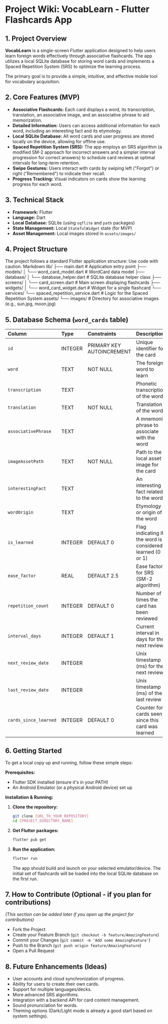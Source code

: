 # Project Wiki: VocabLearn - Flutter Flashcards App

## 1. Project Overview

**VocabLearn** is a single-screen Flutter application designed to help users learn foreign words effectively through associative flashcards. The app utilizes a local SQLite database for storing word cards and implements a Spaced Repetition System (SRS) to optimize the learning process.

The primary goal is to provide a simple, intuitive, and effective mobile tool for vocabulary acquisition.

## 2. Core Features (MVP)

*   **Associative Flashcards:** Each card displays a word, its transcription, translation, an associative image, and an associative phrase to aid memorization.
*   **Detailed Information:** Users can access additional information for each word, including an interesting fact and its etymology.
*   **Local SQLite Database:** All word cards and user progress are stored locally on the device, allowing for offline use.
*   **Spaced Repetition System (SRS):** The app employs an SRS algorithm (a modified SM-2 approach for incorrect answers and a simpler interval progression for correct answers) to schedule card reviews at optimal intervals for long-term retention.
*   **Swipe Gestures:** Users interact with cards by swiping left ("Forgot") or right ("Remembered") to indicate their recall.
*   **Progress Tracking:** Visual indicators on cards show the learning progress for each word.

## 3. Technical Stack

*   **Framework:** Flutter
*   **Language:** Dart
*   **Local Database:** SQLite (using `sqflite` and `path` packages)
*   **State Management:** Local `StatefulWidget` state (for MVP)
*   **Asset Management:** Local images stored in `assets/images/`

## 4. Project Structure

The project follows a standard Flutter application structure:
Use code with caution.
Markdown
lib/
├── main.dart # Application entry point
├── models/
│ └── word_card_model.dart # WordCard data model
├── database/
│ └── database_helper.dart # SQLite database helper class
├── screens/
│ └── card_screen.dart # Main screen displaying flashcards
├── widgets/
│ └── word_card_widget.dart # Widget for a single flashcard
└── services/
└── spaced_repetition_service.dart # Logic for the Spaced Repetition System
assets/
└── images/ # Directory for associative images (e.g., sun.jpg, moon.jpg)

## 5. Database Schema (`word_cards` table)

| Column              | Type    | Constraints                      | Description                                      |
| :------------------ | :------ | :------------------------------- | :----------------------------------------------- |
| `id`                | INTEGER | PRIMARY KEY AUTOINCREMENT        | Unique identifier for the card                   |
| `word`              | TEXT    | NOT NULL                         | The foreign word to learn                        |
| `transcription`     | TEXT    |                                  | Phonetic transcription of the word             |
| `translation`       | TEXT    | NOT NULL                         | Translation of the word                          |
| `associativePhrase` | TEXT    |                                  | A mnemonic phrase to associate with the word     |
| `imageAssetPath`    | TEXT    | NOT NULL                         | Path to the local asset image for the card       |
| `interestingFact`   | TEXT    |                                  | An interesting fact related to the word          |
| `wordOrigin`        | TEXT    |                                  | Etymology or origin of the word                  |
| `is_learned`        | INTEGER | DEFAULT 0                        | Flag indicating if the word is considered learned (0 or 1) |
| `ease_factor`       | REAL    | DEFAULT 2.5                      | Ease factor for SRS (SM-2 algorithm)             |
| `repetition_count`  | INTEGER | DEFAULT 0                        | Number of times the card has been reviewed       |
| `interval_days`     | INTEGER | DEFAULT 1                        | Current interval in days for the next review     |
| `next_review_date`  | INTEGER |                                  | Unix timestamp (ms) for the next review          |
| `last_review_date`  | INTEGER |                                  | Unix timestamp (ms) of the last review           |
| `cards_since_learned` | INTEGER | DEFAULT 0                      | Counter for cards seen since this card was learned |

## 6. Getting Started

To get a local copy up and running, follow these simple steps:

**Prerequisites:**

*   Flutter SDK installed (ensure it's in your PATH)
*   An Android Emulator (or a physical Android device) set up

**Installation & Running:**

1.  **Clone the repository:**
    ```bash
    git clone [URL_TO_YOUR_REPOSITORY]
    cd [PROJECT_DIRECTORY_NAME]
    ```
2.  **Get Flutter packages:**
    ```bash
    flutter pub get
    ```
3.  **Run the application:**
    ```bash
    flutter run
    ```
    The app should build and launch on your selected emulator/device. The initial set of flashcards will be loaded into the local SQLite database on the first run.

## 7. How to Contribute (Optional - if you plan for contributions)

*(This section can be added later if you open up the project for contributions)*
*   Fork the Project
*   Create your Feature Branch (`git checkout -b feature/AmazingFeature`)
*   Commit your Changes (`git commit -m 'Add some AmazingFeature'`)
*   Push to the Branch (`git push origin feature/AmazingFeature`)
*   Open a Pull Request

## 8. Future Enhancements (Ideas)

*   User accounts and cloud synchronization of progress.
*   Ability for users to create their own cards.
*   Support for multiple languages/decks.
*   More advanced SRS algorithms.
*   Integration with a backend API for card content management.
*   Sound pronunciation for words.
*   Theming options (Dark/Light mode is already a good start based on system settings).
